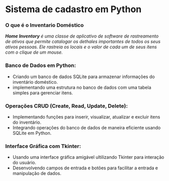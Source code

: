 # Sistema de cadastro em Python

<!-- ![This is an alt text.](/image/ "This is a sample image.") -->
### O que é o Inventario Doméstico
_**Home Inventory** é uma classe de aplicativo de software de rastreamento de ativos que permite catalogar os dethales
importantes de todos os seus ativos pessoas. Ele rastreia os locais e o valor de cada um de seus itens com o clique de um mouse._

### Banco de Dados em Python:
* Criando um banco de dados SQLite para armazenar informações do inventário doméstico.
* implementando uma estrutura no banco de dados com uma tabela simples para gerenciar itens.

### Operações CRUD (Create, Read, Update, Delete):
* Implementando funções para inserir, visualizar, atualizar e excluir itens do inventário.
* Integrando operações do banco de dados de maneira eficiente usando SQLite em Python.

### Interface Gráfica com Tkinter:
* Usando uma interface gráfica amigável ultilizando Tkinter para interação do usuário.
* Desenvolvendo campos de entrada e botões para facilitar a entrada e manipulação de dados.
